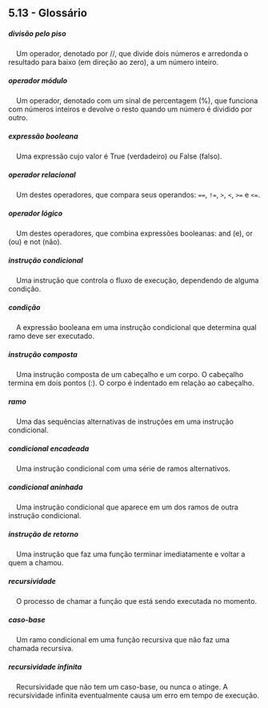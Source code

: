 ## 5.13 - Glossário


##### divisão pelo piso
&nbsp;&nbsp;&nbsp;&nbsp;Um operador, denotado por //, que divide dois números e arredonda o resultado para baixo (em direção ao zero), a um número inteiro.

##### operador módulo
&nbsp;&nbsp;&nbsp;&nbsp;Um operador, denotado com um sinal de percentagem (%), que funciona com números inteiros e devolve o resto quando um número é dividido por outro.

##### expressão booleana
&nbsp;&nbsp;&nbsp;&nbsp;Uma expressão cujo valor é True (verdadeiro) ou False (falso).

##### operador relacional
&nbsp;&nbsp;&nbsp;&nbsp;Um destes operadores, que compara seus operandos: `==`, `!=`, `>`, `<`, `>=` e `<=`.

##### operador lógico
&nbsp;&nbsp;&nbsp;&nbsp;Um destes operadores, que combina expressões booleanas: and (e), or (ou) e not (não).

##### instrução condicional
&nbsp;&nbsp;&nbsp;&nbsp;Uma instrução que controla o fluxo de execução, dependendo de alguma condição.

##### condição
&nbsp;&nbsp;&nbsp;&nbsp;A expressão booleana em uma instrução condicional que determina qual ramo deve ser executado.

##### instrução composta
&nbsp;&nbsp;&nbsp;&nbsp;Uma instrução composta de um cabeçalho e um corpo. O cabeçalho termina em dois pontos (:). O corpo é indentado em relação ao cabeçalho.

##### ramo
&nbsp;&nbsp;&nbsp;&nbsp;Uma das sequências alternativas de instruções em uma instrução condicional.

##### condicional encadeada
&nbsp;&nbsp;&nbsp;&nbsp;Uma instrução condicional com uma série de ramos alternativos.

##### condicional aninhada
&nbsp;&nbsp;&nbsp;&nbsp;Uma instrução condicional que aparece em um dos ramos de outra instrução condicional.

##### instrução de retorno
&nbsp;&nbsp;&nbsp;&nbsp;Uma instrução que faz uma função terminar imediatamente e voltar a quem a chamou.

##### recursividade
&nbsp;&nbsp;&nbsp;&nbsp;O processo de chamar a função que está sendo executada no momento.

##### caso-base
&nbsp;&nbsp;&nbsp;&nbsp;Um ramo condicional em uma função recursiva que não faz uma chamada recursiva.

##### recursividade infinita
&nbsp;&nbsp;&nbsp;&nbsp;Recursividade que não tem um caso-base, ou nunca o atinge. A recursividade infinita eventualmente causa um erro em tempo de execução.


